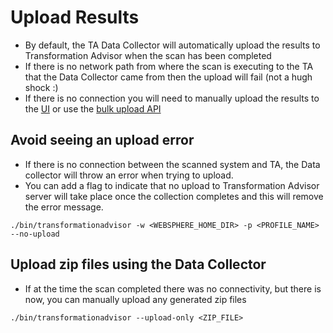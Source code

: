 # Upload Results

- By default, the TA Data Collector will automatically upload the results to Transformation Advisor when the scan has been completed
- If there is no network path from where the scan is executing to the TA that the Data Collector came from then the upload will fail (not a hugh shock :) 
- If there is no connection you will need to manually upload the results to the [UI](https://ibm.github.io/app-mod-journey/details/uploadResultsManually) or use the [bulk upload API](https://ibm.github.io/app-mod-journey/details/bulkUploadResults)

## Avoid seeing an upload error   

 - If there is no connection between the scanned system and TA, the Data collector will throw an error when trying to upload. 
 - You can add a flag to indicate that no upload to Transformation Advisor server will take place once the collection completes and this will remove the error message.

`./bin/transformationadvisor -w <WEBSPHERE_HOME_DIR> -p <PROFILE_NAME> --no-upload`



## Upload zip files using the Data Collector

 - If at the time the scan completed there was no connectivity, but there is now, you can manually upload any generated zip files

`./bin/transformationadvisor --upload-only <ZIP_FILE>`

